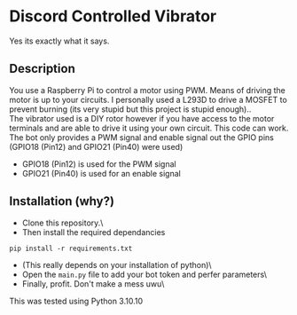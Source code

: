 # Discord Controlled Vibrator
Yes its exactly what it says.

## Description

You use a Raspberry Pi to control a motor using PWM. Means of driving the motor is up to your circuits. I personally used a L293D to drive a MOSFET to prevent burning (its very stupid but this project is stupid enough)..\
The vibrator used is a DIY rotor however if you have access to the motor terminals and are able to drive it using your own circuit. This code can work.\
The bot only provides a PWM signal and enable signal out the GPIO pins (GPIO18 (Pin12) and GPIO21 (Pin40) were used)
- GPIO18 (Pin12) is used for the PWM signal
- GPIO21 (Pin40) is used for an enable signal
## Installation (why?)
- Clone this repository.\
- Then install the required dependancies
```
pip install -r requirements.txt
```
- (This really depends on your installation of python)\
- Open the `main.py` file to add your bot token and perfer parameters\
- Finally, profit. Don't make a mess uwu\
  
This was tested using Python 3.10.10
